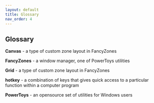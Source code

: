 ```yaml
---
layout: default
title: Glossary
nav_order: 4
---
```

## Glossary

**Canvas** - a type of custom zone layout in FancyZones 

**FancyZones** - a window manager, one of PowerToys utilities

**Grid** - a type of custom zone layout in FancyZones 

**hotkey** - a combination of keys that gives quick access to a particular function within a computer program

**PowerToys** - an opensource set of utilities for Windows users